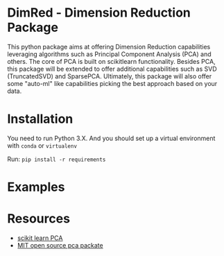 # DimRed - Dimension Reduction Package

This python package aims at offering Dimension Reduction capabilities leveraging algorithms such as Principal Component Analysis (PCA) and others.
The core of PCA is built on scikitlearn functionality.
Besides PCA, this package will be extended to offer additional capabilities such as SVD (TruncatedSVD) and SparsePCA.
Ultimately, this package will also offer some "auto-ml" like capabilities picking the best approach based on your data.

# Installation
You need to run Python 3.X.
And you should set up a virtual environment with `conda` or `virtualenv`

Run:
`pip install -r requirements`

# Examples


# Resources
 - [scikit learn PCA](https://scikit-learn.org/stable/modules/generated/sklearn.decomposition.PCA.html)
 - [MIT open source pca packate](https://github.com/erdogant/pca)
